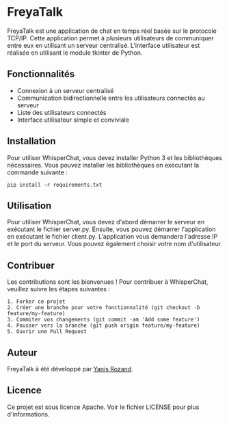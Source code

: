 # FreyaTalk
FreyaTalk est une application de chat en temps réel basée sur le protocole TCP/IP. Cette application permet à plusieurs utilisateurs de communiquer entre eux en utilisant un serveur centralisé. L'interface utilisateur est réalisée en utilisant le module tkinter de Python.

## Fonctionnalités
- Connexion à un serveur centralisé
- Communication bidirectionnelle entre les utilisateurs connectés au serveur
- Liste des utilisateurs connectés
- Interface utilisateur simple et conviviale

## Installation
Pour utiliser WhisperChat, vous devez installer Python 3 et les bibliothèques nécessaires. Vous pouvez installer les bibliothèques en exécutant la commande suivante :

```
pip install -r requirements.txt
```

## Utilisation
Pour utiliser WhisperChat, vous devez d'abord démarrer le serveur en exécutant le fichier server.py. Ensuite, vous pouvez démarrer l'application en exécutant le fichier client.py. L'application vous demandera l'adresse IP et le port du serveur. Vous pouvez également choisir votre nom d'utilisateur.

## Contribuer
Les contributions sont les bienvenues ! Pour contribuer à WhisperChat, veuillez suivre les étapes suivantes :

    1. Forker ce projet
    2. Créer une branche pour votre fonctionnalité (git checkout -b feature/my-feature)
    3. Commiter vos changements (git commit -am 'Add some feature')
    4. Pousser vers la branche (git push origin feature/my-feature)
    5. Ouvrir une Pull Request

## Auteur
FreyaTalk à été développé par [Yanis Rozand](https://www.github.com/yrozand).

## Licence
Ce projet est sous licence Apache. Voir le fichier LICENSE pour plus d'informations.
